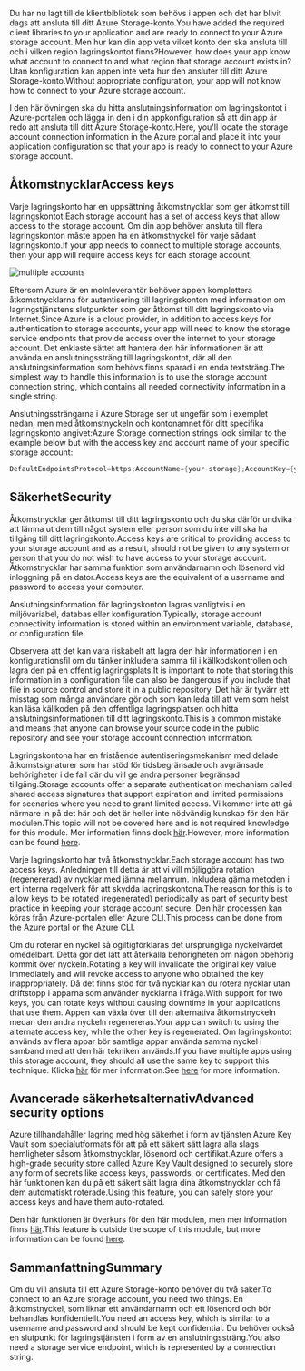 <span data-ttu-id="003a3-101">Du har nu lagt till de klientbibliotek som behövs i appen och det har blivit dags att ansluta till ditt Azure Storage-konto.</span><span class="sxs-lookup"><span data-stu-id="003a3-101">You have added the required client libraries to your application and are ready to connect to your Azure storage account.</span></span> <span data-ttu-id="003a3-102">Men hur kan din app veta vilket konto den ska ansluta till och i vilken region lagringskontot finns?</span><span class="sxs-lookup"><span data-stu-id="003a3-102">However, how does your app know what account to connect to and what region that storage account exists in?</span></span> <span data-ttu-id="003a3-103">Utan konfiguration kan appen inte veta hur den ansluter till ditt Azure Storage-konto.</span><span class="sxs-lookup"><span data-stu-id="003a3-103">Without appropriate configuration, your app will not know how to connect to your Azure storage account.</span></span> 

<span data-ttu-id="003a3-104">I den här övningen ska du hitta anslutningsinformation om lagringskontot i Azure-portalen och lägga in den i din appkonfiguration så att din app är redo att ansluta till ditt Azure Storage-konto.</span><span class="sxs-lookup"><span data-stu-id="003a3-104">Here, you'll locate the storage account connection information in the Azure portal and place it into your application configuration so that your app is ready to connect to your Azure storage account.</span></span>

## <a name="access-keys"></a><span data-ttu-id="003a3-105">Åtkomstnycklar</span><span class="sxs-lookup"><span data-stu-id="003a3-105">Access keys</span></span>

<span data-ttu-id="003a3-106">Varje lagringskonto har en uppsättning åtkomstnycklar som ger åtkomst till lagringskontot.</span><span class="sxs-lookup"><span data-stu-id="003a3-106">Each storage account has a set of access keys that allow access to the storage account.</span></span> <span data-ttu-id="003a3-107">Om din app behöver ansluta till flera lagringskonton måste appen ha en åtkomstnyckel för varje sådant lagringskonto.</span><span class="sxs-lookup"><span data-stu-id="003a3-107">If your app needs to connect to multiple storage accounts, then your app will require access keys for each storage account.</span></span>

![multiple accounts](..\media-draft\6-multiple-accounts.png)

<span data-ttu-id="003a3-109">Eftersom Azure är en molnleverantör behöver appen komplettera åtkomstnycklarna för autentisering till lagringskonton med information om lagringstjänstens slutpunkter som ger åtkomst till ditt lagringskonto via Internet.</span><span class="sxs-lookup"><span data-stu-id="003a3-109">Since Azure is a cloud provider, in addition to access keys for authentication to storage accounts, your app will need to know the storage service endpoints that provide access over the internet to your storage account.</span></span> <span data-ttu-id="003a3-110">Det enklaste sättet att hantera den här informationen är att använda en anslutningssträng till lagringskontot, där all den anslutningsinformation som behövs finns sparad i en enda textsträng.</span><span class="sxs-lookup"><span data-stu-id="003a3-110">The simplest way to handle this information is to use the storage account connection string, which contains all needed connectivity information in a single string.</span></span>

<span data-ttu-id="003a3-111">Anslutningssträngarna i Azure Storage ser ut ungefär som i exemplet nedan, men med åtkomstnyckeln och kontonamnet för ditt specifika lagringskonto angivet:</span><span class="sxs-lookup"><span data-stu-id="003a3-111">Azure Storage connection strings look similar to the example below but with the access key and account name of your specific storage account:</span></span>

```csharp
DefaultEndpointsProtocol=https;AccountName={your-storage};AccountKey={your-access-key};EndpointSuffix=core.windows.net
```

## <a name="security"></a><span data-ttu-id="003a3-112">Säkerhet</span><span class="sxs-lookup"><span data-stu-id="003a3-112">Security</span></span>

<span data-ttu-id="003a3-113">Åtkomstnycklar ger åtkomst till ditt lagringskonto och du ska därför undvika att lämna ut dem till något system eller person som du inte vill ska ha tillgång till ditt lagringskonto.</span><span class="sxs-lookup"><span data-stu-id="003a3-113">Access keys are critical to providing access to your storage account and as a result, should not be given to any system or person that you do not wish to have access to your storage account.</span></span> <span data-ttu-id="003a3-114">Åtkomstnycklar har samma funktion som användarnamn och lösenord vid inloggning på en dator.</span><span class="sxs-lookup"><span data-stu-id="003a3-114">Access keys are the equivalent of a username and password to access your computer.</span></span>

<span data-ttu-id="003a3-115">Anslutningsinformation för lagringskonton lagras vanligtvis i en miljövariabel, databas eller konfiguration.</span><span class="sxs-lookup"><span data-stu-id="003a3-115">Typically, storage account connectivity information is stored within an environment variable, database, or configuration file.</span></span>

<span data-ttu-id="003a3-116">Observera att det kan vara riskabelt att lagra den här informationen i en konfigurationsfil om du tänker inkludera samma fil i källkodskontrollen och lagra den på en offentlig lagringsplats.</span><span class="sxs-lookup"><span data-stu-id="003a3-116">It is important to note that storing this information in a configuration file can also be dangerous if you include that file in source control and store it in a public repository.</span></span> <span data-ttu-id="003a3-117">Det här är tyvärr ett misstag som många användare gör och som kan leda till att vem som helst kan läsa källkoden på den offentliga lagringsplatsen och hitta anslutningsinformationen till ditt lagringskonto.</span><span class="sxs-lookup"><span data-stu-id="003a3-117">This is a common mistake and means that anyone can browse your source code in the public repository and see your storage account connection information.</span></span>

<span data-ttu-id="003a3-118">Lagringskontona har en fristående autentiseringsmekanism med delade åtkomstsignaturer som har stöd för tidsbegränsade och avgränsade behörigheter i de fall där du vill ge andra personer begränsad tillgång.</span><span class="sxs-lookup"><span data-stu-id="003a3-118">Storage accounts offer a separate authentication mechanism called shared access signatures that support expiration and limited permissions for scenarios where you need to grant limited access.</span></span> <span data-ttu-id="003a3-119">Vi kommer inte att gå närmare in på det här och det är heller inte nödvändig kunskap för den här modulen.</span><span class="sxs-lookup"><span data-stu-id="003a3-119">This topic will not be covered here and is not required knowledge for this module.</span></span> <span data-ttu-id="003a3-120">Mer information finns dock [här](https://docs.microsoft.com/azure/storage/common/storage-dotnet-shared-access-signature-part-1).</span><span class="sxs-lookup"><span data-stu-id="003a3-120">However, more information can be found [here](https://docs.microsoft.com/azure/storage/common/storage-dotnet-shared-access-signature-part-1).</span></span>

<span data-ttu-id="003a3-121">Varje lagringskonto har två åtkomstnycklar.</span><span class="sxs-lookup"><span data-stu-id="003a3-121">Each storage account has two access keys.</span></span> <span data-ttu-id="003a3-122">Anledningen till detta är att vi vill möjliggöra rotation (regenererad) av nycklar med jämna mellanrum. Inkludera gärna metoden i ert interna regelverk för att skydda lagringskontona.</span><span class="sxs-lookup"><span data-stu-id="003a3-122">The reason for this is to allow keys to be rotated (regenerated) periodically as part of security best practice in keeping your storage account secure.</span></span> <span data-ttu-id="003a3-123">Den här processen kan köras från Azure-portalen eller Azure CLI.</span><span class="sxs-lookup"><span data-stu-id="003a3-123">This process can be done from the Azure portal or the Azure CLI.</span></span>

<span data-ttu-id="003a3-124">Om du roterar en nyckel så ogiltigförklaras det ursprungliga nyckelvärdet omedelbart. Detta gör det lätt att återkalla behörigheten om någon obehörig kommit över nyckeln.</span><span class="sxs-lookup"><span data-stu-id="003a3-124">Rotating a key will invalidate the original key value immediately and will revoke access to anyone who obtained the key inappropriately.</span></span> <span data-ttu-id="003a3-125">Då det finns stöd för två nycklar kan du rotera nycklar utan driftstopp i apparna som använder nycklarna i fråga.</span><span class="sxs-lookup"><span data-stu-id="003a3-125">With support for two keys, you can rotate keys without causing downtime in your applications that use them.</span></span> <span data-ttu-id="003a3-126">Appen kan växla över till den alternativa åtkomstnyckeln medan den andra nyckeln regenereras.</span><span class="sxs-lookup"><span data-stu-id="003a3-126">Your app can switch to using the alternate access key, while the other key is regenerated.</span></span> <span data-ttu-id="003a3-127">Om lagringskontot används av flera appar bör samtliga appar använda samma nyckel i samband med att den här tekniken används.</span><span class="sxs-lookup"><span data-stu-id="003a3-127">If you have multiple apps using this storage account, they should all use the same key to support this technique.</span></span> <span data-ttu-id="003a3-128">Klicka [här](https://docs.microsoft.com/azure/storage/common/storage-create-storage-account#manage-your-storage-access-keys) för mer information.</span><span class="sxs-lookup"><span data-stu-id="003a3-128">See [here](https://docs.microsoft.com/azure/storage/common/storage-create-storage-account#manage-your-storage-access-keys) for more information.</span></span>

## <a name="advanced-security-options"></a><span data-ttu-id="003a3-129">Avancerade säkerhetsalternativ</span><span class="sxs-lookup"><span data-stu-id="003a3-129">Advanced security options</span></span>

<span data-ttu-id="003a3-130">Azure tillhandahåller lagring med hög säkerhet i form av tjänsten Azure Key Vault som specialutformats för att på ett säkert sätt lagra alla slags hemligheter såsom åtkomstnycklar, lösenord och certifikat.</span><span class="sxs-lookup"><span data-stu-id="003a3-130">Azure offers a high-grade security store called Azure Key Vault designed to securely store any form of secrets like access keys, passwords, or certificates.</span></span> <span data-ttu-id="003a3-131">Med den här funktionen kan du på ett säkert sätt lagra dina åtkomstnycklar och få dem automatiskt roterade.</span><span class="sxs-lookup"><span data-stu-id="003a3-131">Using this feature, you can safely store your access keys and have them auto-rotated.</span></span>

<span data-ttu-id="003a3-132">Den här funktionen är överkurs för den här modulen, men mer information finns [här](https://docs.microsoft.com/azure/key-vault/key-vault-ovw-storage-keys).</span><span class="sxs-lookup"><span data-stu-id="003a3-132">This feature is outside the scope of this module, but more information can be found [here](https://docs.microsoft.com/azure/key-vault/key-vault-ovw-storage-keys).</span></span>

## <a name="summary"></a><span data-ttu-id="003a3-133">Sammanfattning</span><span class="sxs-lookup"><span data-stu-id="003a3-133">Summary</span></span>

<span data-ttu-id="003a3-134">Om du vill ansluta till ett Azure Storage-konto behöver du två saker.</span><span class="sxs-lookup"><span data-stu-id="003a3-134">To connect to an Azure storage account, you need two things.</span></span> <span data-ttu-id="003a3-135">En åtkomstnyckel, som liknar ett användarnamn och ett lösenord och bör behandlas konfidentiellt.</span><span class="sxs-lookup"><span data-stu-id="003a3-135">You need an access key, which is similar to a username and password and should be kept confidential.</span></span> <span data-ttu-id="003a3-136">Du behöver också en slutpunkt för lagringstjänsten i form av en anslutningssträng.</span><span class="sxs-lookup"><span data-stu-id="003a3-136">You also need a storage service endpoint, which is represented by a connection string.</span></span>
